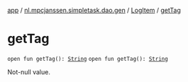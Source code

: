 [app](../../index.md) / [nl.mpcjanssen.simpletask.dao.gen](../index.md) / [LogItem](index.md) / [getTag](.)

# getTag

`open fun getTag(): `[`String`](https://kotlinlang.org/api/latest/jvm/stdlib/kotlin/-string/index.html)
`open fun getTag(): `[`String`](https://kotlinlang.org/api/latest/jvm/stdlib/kotlin/-string/index.html)

Not-null value.

